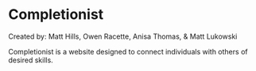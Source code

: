 # Completionist
Created by: Matt Hills, Owen Racette, Anisa Thomas, & Matt Lukowski

Completionist is a website designed to connect individuals with others of desired skills.
